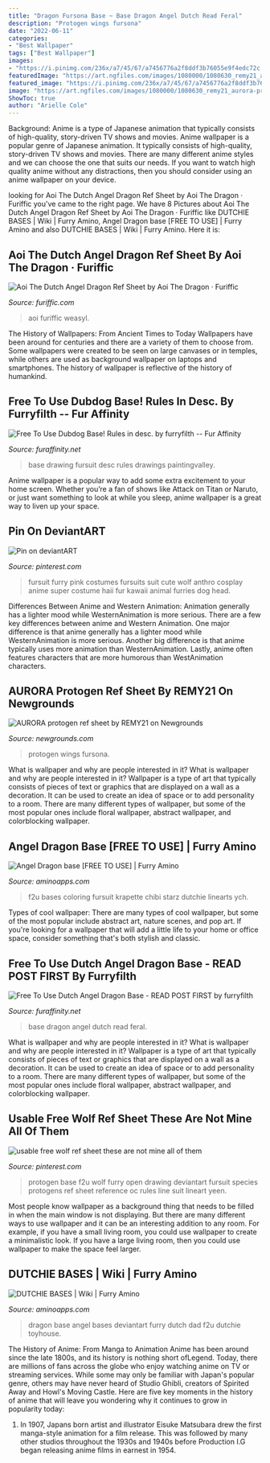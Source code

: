 ```yaml
---
title: "Dragon Fursona Base ~ Base Dragon Angel Dutch Read Feral"
description: "Protogen wings fursona"
date: "2022-06-11"
categories:
- "Best Wallpaper"
tags: ["Best Wallpaper"]
images:
- "https://i.pinimg.com/236x/a7/45/67/a7456776a2f8ddf3b76055e9f4edc72c.jpg"
featuredImage: "https://art.ngfiles.com/images/1080000/1080630_remy21_aurora-protogen-ref-sheet.jpg?f1573533229"
featured_image: "https://i.pinimg.com/236x/a7/45/67/a7456776a2f8ddf3b76055e9f4edc72c.jpg"
image: "https://art.ngfiles.com/images/1080000/1080630_remy21_aurora-protogen-ref-sheet.jpg?f1573533229"
ShowToc: true
author: "Arielle Cole"
---
```



Background: Anime is a type of Japanese animation that typically consists of high-quality, story-driven TV shows and movies.
Anime wallpaper is a popular genre of Japanese animation. It typically consists of high-quality, story-driven TV shows and movies. There are many different anime styles and we can choose the one that suits our needs. If you want to watch high quality anime without any distractions, then you should consider using an anime wallpaper on your device.

	

		
looking for Aoi The Dutch Angel Dragon Ref Sheet by Aoi The Dragon · Furiffic you've came to the right page. We have 8 Pictures about Aoi The Dutch Angel Dragon Ref Sheet by Aoi The Dragon · Furiffic like DUTCHIE BASES | Wiki | Furry Amino, Angel Dragon base [FREE TO USE] | Furry Amino and also DUTCHIE BASES | Wiki | Furry Amino. Here it is:
		
    
## Aoi The Dutch Angel Dragon Ref Sheet By Aoi The Dragon · Furiffic

<img loading=lazy src="https://www.furiffic.com/media/originals/199014.jpg" onerror="this.onerror=null;this.src='https://tse3.mm.bing.net/th?id=OIP.4czefTieh1Hy3zB8d9ySkQHaFR&amp;pid=15.1';" alt="Aoi The Dutch Angel Dragon Ref Sheet by Aoi The Dragon · Furiffic">

_Source: furiffic.com_

>aoi furiffic weasyl. 

	

The History of Wallpapers: From Ancient Times to Today
Wallpapers have been around for centuries and there are a variety of them to choose from. Some wallpapers were created to be seen on large canvases or in temples, while others are used as background wallpaper on laptops and smartphones. The history of wallpaper is reflective of the history of humankind.

    
## Free To Use Dubdog Base! Rules In Desc. By Furryfilth -- Fur Affinity

<img loading=lazy src="https://t.facdn.net/28576245@800-1536123557.jpg" onerror="this.onerror=null;this.src='https://tse1.mm.bing.net/th?id=OIP.crHz3BH4j6Gb0QFv410ljAHaHa&amp;pid=15.1';" alt="Free To Use Dubdog Base! Rules in desc. by furryfilth -- Fur Affinity">

_Source: furaffinity.net_

>base drawing fursuit desc rules drawings paintingvalley. 

	

Anime wallpaper is a popular way to add some extra excitement to your home screen. Whether you’re a fan of shows like Attack on Titan or Naruto, or just want something to look at while you sleep, anime wallpaper is a great way to liven up your space.

    
## Pin On DeviantART

<img loading=lazy src="https://i.pinimg.com/originals/92/55/10/925510882e6d6265b0178772b3497372.jpg" onerror="this.onerror=null;this.src='https://tse2.mm.bing.net/th?id=OIP.oSWHo5H12ytvOs82DHQPJgAAAA&amp;pid=15.1';" alt="Pin on deviantART">

_Source: pinterest.com_

>fursuit furry pink costumes fursuits suit cute wolf anthro cosplay anime super costume haii fur kawaii animal furries dog head. 

	

Differences Between Anime and Western Animation: Animation generally has a lighter mood while WesternAnimation is more serious.
There are a few key differences between anime and Western Animation. One major difference is that anime generally has a lighter mood while WesternAnimation is more serious. Another big difference is that anime typically uses more animation than WesternAnimation. Lastly, anime often features characters that are more humorous than WestAnimation characters.

    
## AURORA Protogen Ref Sheet By REMY21 On Newgrounds

<img loading=lazy src="https://art.ngfiles.com/images/1080000/1080630_remy21_aurora-protogen-ref-sheet.jpg?f1573533229" onerror="this.onerror=null;this.src='https://tse1.mm.bing.net/th?id=OIP.-ve3JQWNDuHczsTXJSqh9QHaFj&amp;pid=15.1';" alt="AURORA protogen ref sheet by REMY21 on Newgrounds">

_Source: newgrounds.com_

>protogen wings fursona. 

	

What is wallpaper and why are people interested in it?
What is wallpaper and why are people interested in it?
Wallpaper is a type of art that typically consists of pieces of text or graphics that are displayed on a wall as a decoration. It can be used to create an idea of space or to add personality to a room. There are many different types of wallpaper, but some of the most popular ones include floral wallpaper, abstract wallpaper, and colorblocking wallpaper.

    
## Angel Dragon Base [FREE TO USE] | Furry Amino

<img loading=lazy src="http://pm1.narvii.com/6979/3a080865ed0efad0f4b64a5a3b369fdd96d92dbbr1-1024-585v2_uhq.jpg" onerror="this.onerror=null;this.src='https://tse2.mm.bing.net/th?id=OIP.qVWiqJVUbwbTuVYRW8Tm9QHaEO&amp;pid=15.1';" alt="Angel Dragon base [FREE TO USE] | Furry Amino">

_Source: aminoapps.com_

>f2u bases coloring fursuit krapette chibi starz dutchie linearts ych. 

	

Types of cool wallpaper:
There are many types of cool wallpaper, but some of the most popular include abstract art, nature scenes, and pop art. If you're looking for a wallpaper that will add a little life to your home or office space, consider something that's both stylish and classic.

    
## Free To Use Dutch Angel Dragon Base - READ POST FIRST By Furryfilth

<img loading=lazy src="https://d.facdn.net/art/furryfilth/1510205983/1510205964.furryfilth_dutcch_feral_base.png" onerror="this.onerror=null;this.src='https://tse4.mm.bing.net/th?id=OIP.zRCN5oS18Wl1sEW4yMnNWgHaFj&amp;pid=15.1';" alt="Free To Use Dutch Angel Dragon Base - READ POST FIRST by furryfilth">

_Source: furaffinity.net_

>base dragon angel dutch read feral. 

	

What is wallpaper and why are people interested in it?
What is wallpaper and why are people interested in it?
Wallpaper is a type of art that typically consists of pieces of text or graphics that are displayed on a wall as a decoration. It can be used to create an idea of space or to add personality to a room. There are many different types of wallpaper, but some of the most popular ones include floral wallpaper, abstract wallpaper, and colorblocking wallpaper.

    
## Usable Free Wolf Ref Sheet These Are Not Mine All Of Them

<img loading=lazy src="https://i.pinimg.com/236x/a7/45/67/a7456776a2f8ddf3b76055e9f4edc72c.jpg" onerror="this.onerror=null;this.src='https://tse2.mm.bing.net/th?id=OIP.0PS6K-wxa2SWWPqb4DUVBQAAAA&amp;pid=15.1';" alt="usable free wolf ref sheet these are not mine all of them">

_Source: pinterest.com_

>protogen base f2u wolf furry open drawing deviantart fursuit species protogens ref sheet reference oc rules line suit lineart yeen. 

	

Most people know wallpaper as a background thing that needs to be filled in when the main window is not displaying. But there are many different ways to use wallpaper and it can be an interesting addition to any room. For example, if you have a small living room, you could use wallpaper to create a minimalistic look. If you have a large living room, then you could use wallpaper to make the space feel larger.

    
## DUTCHIE BASES | Wiki | Furry Amino

<img loading=lazy src="http://pm1.narvii.com/7640/66c316cee76487d721b9e6c6f3d71c1607c2bb35r1-1024-586v2_uhq.jpg" onerror="this.onerror=null;this.src='https://tse4.mm.bing.net/th?id=OIP.XXwfhRtg5skw2HXzQAatJgHaEP&amp;pid=15.1';" alt="DUTCHIE BASES | Wiki | Furry Amino">

_Source: aminoapps.com_

>dragon base angel bases deviantart furry dutch dad f2u dutchie toyhouse. 

	

The History of Anime: From Manga to Animation
Anime has been around since the late 1800s, and its history is nothing short ofLegend. Today, there are millions of fans across the globe who enjoy watching anime on TV or streaming services. While some may only be familiar with Japan's popular genre, others may have never heard of Studio Ghibli, creators of Spirited Away and Howl's Moving Castle. Here are five key moments in the history of anime that will leave you wondering why it continues to grow in popularity today:
1) In 1907, Japans born artist and illustrator Eisuke Matsubara drew the first manga-style animation for a film release. This was followed by many other studios throughout the 1930s and 1940s before Production I.G began releasing anime films in earnest in 1954.

